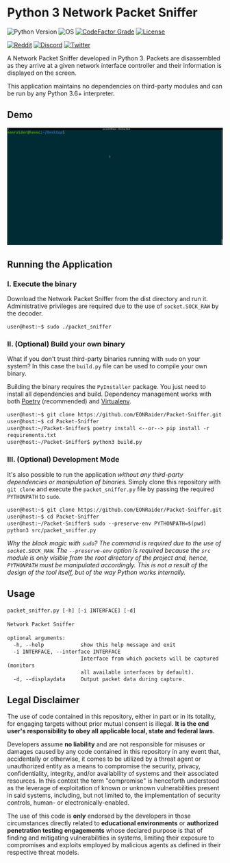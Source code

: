 # Python 3 Network Packet Sniffer

![Python Version](https://img.shields.io/badge/python-3.6+-blue?style=for-the-badge&logo=python)
![OS](https://img.shields.io/badge/OS-GNU%2FLinux-red?style=for-the-badge&logo=linux)
[![CodeFactor Grade](https://img.shields.io/codefactor/grade/github/EONRaider/Packet-Sniffer?label=CodeFactor&logo=codefactor&style=for-the-badge)](https://www.codefactor.io/repository/github/eonraider/packet-sniffer)
[![License](https://img.shields.io/github/license/EONRaider/Packet-Sniffer?style=for-the-badge)](https://github.com/EONRaider/Packet-Sniffer/blob/master/LICENSE)

[![Reddit](https://img.shields.io/badge/Reddit-EONRaider-FF4500?style=flat-square&logo=reddit)](https://www.reddit.com/user/eonraider)
[![Discord](https://img.shields.io/badge/Discord-EONRaider-7289DA?style=flat-square&logo=discord)](https://discord.gg/KVjWBptv)
[![Twitter](https://img.shields.io/badge/Twitter-eon__raider-38A1F3?style=flat-square&logo=twitter)](https://twitter.com/intent/follow?screen_name=eon_raider)

A Network Packet Sniffer developed in Python 3. Packets are disassembled
as they arrive at a given network interface controller and their information
is displayed on the screen.

This application maintains no dependencies on third-party modules and can be
run by any Python 3.6+ interpreter.

## Demo
![demo](https://github.com/EONRaider/static/blob/02a36787c0c2253e26c0e934b7c57a54181ccd55/packet-sniffer/demo.gif)

## Running the Application
### I. Execute the binary
Download the Network Packet Sniffer from the dist directory and run it. 
Administrative privileges are required due to the use of `socket.SOCK_RAW` by the
decoder.
```shell
user@host:~$ sudo ./packet_sniffer
```

### II. (Optional) Build your own binary
What if you don't trust third-party binaries running with `sudo` on your system? In this 
case the `build.py` file can be used to compile your own binary.

Building the binary requires the `PyInstaller` package. You just need to install all dependencies and build. 
Dependency management works with both [Poetry](https://python-poetry.org/) (recommended) and [Virtualenv](https://virtualenv.pypa.io/en/latest/). 
```shell
user@host:~$ git clone https://github.com/EONRaider/Packet-Sniffer.git
user@host:~$ cd Packet-Sniffer
user@host:~/Packet-Sniffer$ poetry install <--or--> pip install -r requirements.txt
user@host:~/Packet-Sniffer$ python3 build.py
```

### III. (Optional) Development Mode
It's also possible to run the application *without any third-party dependencies or 
manipulation of binaries.* Simply clone this repository with `git clone` and execute 
the `packet_sniffer.py` file by passing the required `PYTHONPATH` to `sudo`.
```shell
user@host:~$ git clone https://github.com/EONRaider/Packet-Sniffer.git
user@host:~$ cd Packet-Sniffer
user@host:~/Packet-Sniffer$ sudo --preserve-env PYTHONPATH=$(pwd) python3 src/packet_sniffer.py
```
*Why the black magic with `sudo`? The command is required due to the use of `socket.SOCK_RAW`. 
The `--preserve-env` option is required because the `src` module is only visible from the 
root directory of the project and, hence, `PYTHONPATH` must be manipulated accordingly. This 
is not a result of the design of the tool itself, but of the way Python works internally.*

## Usage
```
packet_sniffer.py [-h] [-i INTERFACE] [-d]

Network Packet Sniffer

optional arguments:
  -h, --help            show this help message and exit
  -i INTERFACE, --interface INTERFACE
                        Interface from which packets will be captured (monitors
                        all available interfaces by default).
  -d, --displaydata     Output packet data during capture.
```

## Legal Disclaimer
The use of code contained in this repository, either in part or in its totality,
for engaging targets without prior mutual consent is illegal. **It is
the end user's responsibility to obey all applicable local, state and
federal laws.**

Developers assume **no liability** and are not
responsible for misuses or damages caused by any code contained
in this repository in any event that, accidentally or otherwise, it comes to
be utilized by a threat agent or unauthorized entity as a means to compromise
the security, privacy, confidentiality, integrity, and/or availability of
systems and their associated resources. In this context the term "compromise" is
henceforth understood as the leverage of exploitation of known or unknown vulnerabilities
present in said systems, including, but not limited to, the implementation of
security controls, human- or electronically-enabled.

The use of this code is **only** endorsed by the developers in those
circumstances directly related to **educational environments** or
**authorized penetration testing engagements** whose declared purpose is that
of finding and mitigating vulnerabilities in systems, limiting their exposure
to compromises and exploits employed by malicious agents as defined in their
respective threat models.

